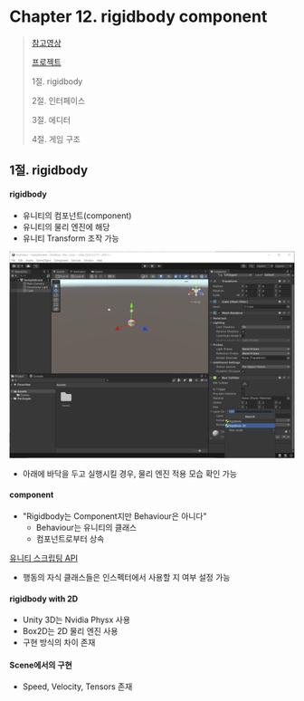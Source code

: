 # Chapter 12. rigidbody component

> [참고영상](https://www.youtube.com/watch?v=Y3xkgpCukow)
>
> [프로젝트](https://github.com/BangYunseo/)
> 
> 1절. rigidbody
>
> 2절. 인터페이스
>
> 3절. 에디터
>
> 4절. 게임 구조



## 1절. rigidbody

#### rigidbody

- 유니티의 컴포넌트(component)
- 유니티의 물리 엔진에 해당
- 유니티 Transform 조작 가능

![ch12-01-interface](https://github.com/BangYunseo/TIL/blob/main/GameEngine/Unity/Image/ch12/ch12-01-interface.PNG)

- 아래에 바닥을 두고 실행시킬 경우, 물리 엔진 적용 모습 확인 가능

#### component
- "Rigidbody는 Component지만 Behaviour은 아니다"
    - Behaviour는 유니티의 클래스
    - 컴포넌트로부터 상속

[유니티 스크립팅 API](https://coderzero.tistory.com/entry/%EC%9C%A0%EB%8B%88%ED%8B%B0-%EC%8A%A4%ED%81%AC%EB%A6%BD%ED%8C%85-API-%EA%B8%B0%EB%B3%B8Object-Component-Behaviour-MonoBehaviour)

- 행동의 자식 클래스들은 인스펙터에서 사용할 지 여부 설정 가능

#### rigidbody with 2D

- Unity 3D는 Nvidia Physx 사용
- Box2D는 2D 물리 엔진 사용
- 구현 방식의 차이 존재

#### Scene에서의 구현

- Speed, Velocity, Tensors 존재
